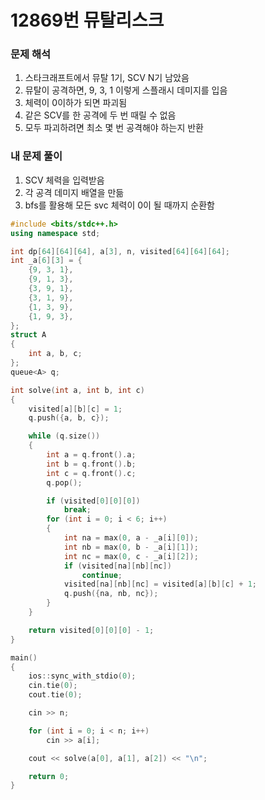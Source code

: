 # 12869번 뮤탈리스크

### 문제 해석

1. 스타크래프트에서 뮤탈 1기, SCV N기 남았음
2. 뮤탈이 공격하면, 9, 3, 1 이렇게 스플래시 데미지를 입음
3. 체력이 0이하가 되면 파괴됨
4. 같은 SCV를 한 공격에 두 번 때릴 수 없음
5. 모두 파괴하려면 최소 몇 번 공격해야 하는지 반환

### 내 문제 풀이

1. SCV 체력을 입력받음
2. 각 공격 데미지 배열을 만듦
3. bfs를 활용해 모든 svc 체력이 0이 될 때까지 순환함

```c++
#include <bits/stdc++.h>
using namespace std;

int dp[64][64][64], a[3], n, visited[64][64][64];
int _a[6][3] = {
    {9, 3, 1},
    {9, 1, 3},
    {3, 9, 1},
    {3, 1, 9},
    {1, 3, 9},
    {1, 9, 3},
};
struct A
{
    int a, b, c;
};
queue<A> q;

int solve(int a, int b, int c)
{
    visited[a][b][c] = 1;
    q.push({a, b, c});

    while (q.size())
    {
        int a = q.front().a;
        int b = q.front().b;
        int c = q.front().c;
        q.pop();

        if (visited[0][0][0])
            break;
        for (int i = 0; i < 6; i++)
        {
            int na = max(0, a - _a[i][0]);
            int nb = max(0, b - _a[i][1]);
            int nc = max(0, c - _a[i][2]);
            if (visited[na][nb][nc])
                continue;
            visited[na][nb][nc] = visited[a][b][c] + 1;
            q.push({na, nb, nc});
        }
    }

    return visited[0][0][0] - 1;
}

main()
{
    ios::sync_with_stdio(0);
    cin.tie(0);
    cout.tie(0);

    cin >> n;

    for (int i = 0; i < n; i++)
        cin >> a[i];

    cout << solve(a[0], a[1], a[2]) << "\n";

    return 0;
}
```
